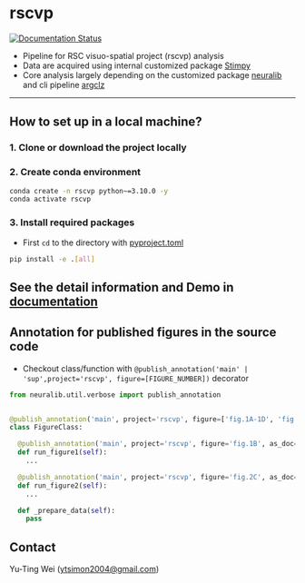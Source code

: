 # rscvp

[![Documentation Status](https://readthedocs.org/projects/rscvp/badge/?version=latest)](https://rscvp.readthedocs.io/en/latest/)

- Pipeline for RSC visuo-spatial project (rscvp) analysis
- Data are acquired using internal customized package [Stimpy](https://bitbucket.org/activision/stimpy/src/master)
- Core analysis largely depending on the customized
  package [neuralib](https://neuralib.readthedocs.io/en/latest/index.html) and cli
  pipeline [argclz](https://argp.readthedocs.io/en/latest/)

------------------------------

## How to set up in a local machine?

### 1. Clone or download the project locally

### 2. Create conda environment

```bash
conda create -n rscvp python~=3.10.0 -y
conda activate rscvp
```

### 3. Install required packages

- First `cd` to the directory with [pyproject.toml](pyproject.toml)

```bash
pip install -e .[all]
```



## See the detail information and Demo in [documentation](https://rscvp.readthedocs.io/en/latest/)




## Annotation for published figures in the source code

- Checkout class/function with `@publish_annotation('main' | 'sup',project='rscvp', figure=[FIGURE_NUMBER])` decorator

```python
from neuralib.util.verbose import publish_annotation


@publish_annotation('main', project='rscvp', figure=['fig.1A-1D', 'fig.2A-2F'], as_doc=True)
class FigureClass:

  @publish_annotation('main', project='rscvp', figure='fig.1B', as_doc=True)
  def run_figure1(self):
    ...

  @publish_annotation('main', project='rscvp', figure='fig.2C', as_doc=True)
  def run_figure2(self):
    ...

  def _prepare_data(self):
    pass

```



## Contact

Yu-Ting Wei (ytsimon2004@gmail.com)
